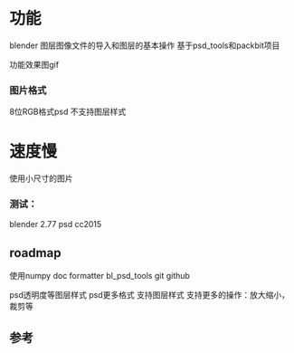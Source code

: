 # 功能
blender 图层图像文件的导入和图层的基本操作
基于psd_tools和packbit项目


功能效果图gif
### 图片格式
8位RGB格式psd
不支持图层样式
# 速度慢
使用小尺寸的图片
### 测试：
blender 2.77
psd cc2015

## roadmap
使用numpy
doc
formatter
bl_psd_tools git
github

psd透明度等图层样式
psd更多格式
支持图层样式
支持更多的操作：放大缩小，裁剪等
## 参考